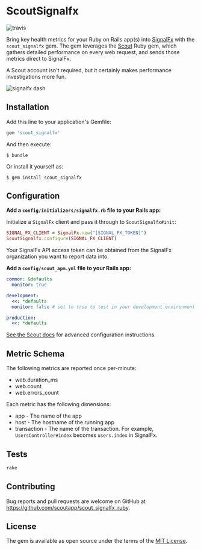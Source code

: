 # ScoutSignalfx

![travis](https://travis-ci.org/scoutapp/scout_signalfx_ruby.svg?branch=master)

Bring key health metrics for your Ruby on Rails app(s) into [SignalFx](https://signalfx.com/) with the `scout_signalfx` gem. The gem leverages the [Scout](https://scoutapp.com) Ruby gem, which gathers detailed performance on every web request, and sends those metrics direct to SignalFx.

A Scout account isn't required, but it certainly makes performance investigations more fun.

![signalfx dash](https://s3-us-west-1.amazonaws.com/scout-blog/scout_signalfx/signalfx_dash.png)

## Installation

Add this line to your application's Gemfile:

```ruby
gem 'scout_signalfx'
```

And then execute:

    $ bundle

Or install it yourself as:

    $ gem install scout_signalfx

## Configuration

__Add a `config/initializers/signalfx.rb` file to your Rails app:__

Initialize a `SignalFx` client and pass it through to `ScoutSignalfx#init`:

```ruby
SIGNAL_FX_CLIENT = SignalFx.new("[SIGNAL_FX_TOKEN]")
ScoutSignalfx.configure(SIGNAL_FX_CLIENT)
```

Your SignalFx API access token can be obtained from the SignalFx organization you want to report data into.

__Add a `config/scout_apm.yml` file to your Rails app:__

```yaml
common: &defaults
  monitor: true

development:
  <<: *defaults
  monitor: false # set to true to test in your development environment

production:
  <<: *defaults
```

[See the Scout docs](http://help.apm.scoutapp.com/#ruby-agent) for advanced configuration instructions.

## Metric Schema

The following metrics are reported once per-minute:

* web.duration_ms
* web.count
* web.errors_count

Each metric has the following dimensions:

* app - The name of the app
* host - The hostname of the running app
* transaction - The name of the transaction. For example, `UsersController#index` becomes `users.index` in SignalFx.

## Tests

```ruby
rake
```

## Contributing

Bug reports and pull requests are welcome on GitHub at https://github.com/scoutapp/scout_signalfx_ruby.

## License

The gem is available as open source under the terms of the [MIT License](http://opensource.org/licenses/MIT).

